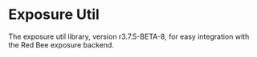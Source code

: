 # Exposure Util

The exposure util library, version r3.7.5-BETA-8, for easy integration with the Red Bee exposure backend.